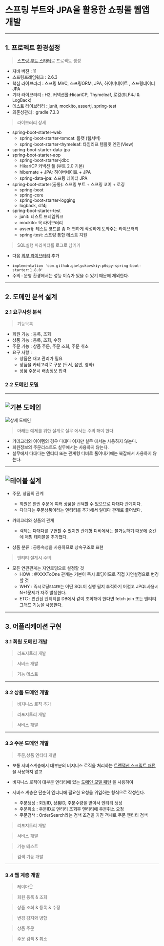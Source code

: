 # 스프링 부트와 JPA을 활용한 쇼핑몰 웹앱 개발

---
## 1. 프로젝트 환경설정

 > [스프링 부트 스타터](https://start.spring.io/)로 프로젝트 생성
  - 자바 버젼 : 11
  - 스프링프레임워크 : 2.6.3
  - 핵심 라이브러리 : 스프링 MVC, 스프링ORM, JPA, 하이버네이트 , 스프링데이터 JPA
  - 기타 라이브러리 : H2, 커넥션풀:HicariCP, Thymeleaf, 로깅(SLF4J & LogBack)
  - 테스트 라이브러리 : junit, mockito, assertj, spring-test
  - 의존성관리 : gradle 7.3.3

 > 라이브러리 상세

 * spring-boot-starter-web
   - spring-boot-starter-tomcat: 톰캣 (웹서버)
   - spring-boot-starter-thymeleaf: 타임리프 템플릿 엔진(View)
 * spring-boot-starter-data-jpa
 * spring-boot-starter-aop
   - spring-boot-starter-jdbc
   - HikariCP 커넥션 풀 (부트 2.0 기본)
   - hibernate + JPA: 하이버네이트 + JPA
   - spring-data-jpa: 스프링 데이터 JPA
 * spring-boot-starter(공통): 스프링 부트 + 스프링 코어 + 로깅
   - spring-boot
   - spring-core
   - spring-boot-starter-logging
   - logback, slf4j
 * spring-boot-starter-test
   - junit: 테스트 프레임워크
   - mockito: 목 라이브러리
   - assertj: 테스트 코드를 좀 더 편하게 작성하게 도와주는 라이브러리
   - spring-test: 스프링 통합 테스트 지원

> SQL실행 파라미터를 로그로 남기기
* 다음 [외부 라이브러리](https://github.com/gavlyukovskiy/spring-boot-data-source-decorator) 추가
 - `implementation 'com.github.gavlyukovskiy:p6spy-spring-boot-starter:1.8.0'`
 - 주의 : 운영 환경에서는 성능 이슈가 있을 수 있기 때문에 제외한다.

---

## 2. 도메인 분석 설계

### 2.1 요구사항 분석

>  기능목록

 - 회원 기능 : 등록, 조회
 - 상품 기능 : 등록, 조회, 수정
 - 주문 기능 : 상품 주문, 주문 조회, 주문 취소
 - 요구 사항 :
   - 상품은 재고 관리가 필요
   - 상품을 카테고리로 구분 (도서, 음반, 영화) 
   - 상품 주문시 배송정보 입력
 
### 2.2 도메인 모델
---
![기본 도메인](uml/BaseDomain.png)
---
![상세 도메인](uml/DetailDomain.png)

> 아래는 예제를 위한 설계로 실무 에서는 주의 해야 한다.
 - 카테고리와 아이템의 경우 다대다 이지만 실무 에서는 사용하지 않는다.
 - 회원정보의 주문리스트도 실무에서는 사용하지 않는다.
 - 실무에서 다대다는 엔티티 또는 관계형 디비로 풀어내기에는 복잡해서 사용하지 않는다.
---
![테이블 설계](uml/ERD.png)
---
- 주문, 상품의 관계
  - 회원은 한번 주문에 여러 상품을 선택할 수 있으므로 다대다 관계이다.
  - 다대다는 주문상품이라는 엔티티를 추가해서 일대다 관계로 풀어냈다.
- 카테고리와 상품의 관계
  - 객체는 다대다를 구현할 수 있지만 관계형 디비에서는 불가능하기 때문에 중간에 매핑 테이블을 추가했다.

- 상품 분류 : 공통속성을 사용하므로 상속구조로 표현 

> 엔티티 설계시 주의
 - 모든 연관관계는 지연로딩으로 설정할 것
   - HOW : @XXXToOne 관계는 기본이 즉시 로딩이므로 직접 지연설정으로 변경할 것
   - WHY : 즉시로딩`EAGER`는 어떤 SQL이 실행 될지 추적하기 어렵고 JPQL사용시 N+1문제가 자주 발생한다.
   - ETC : 연관된 엔티티를 DB에서 같이 조회해야 한다면 fetch join 또는 엔티티 그래프 기능을 사용한다.
   
---

## 3. 어플리케이션 구현

### 3.1 회원 도메인 개발
> 리포지토리 개발

> 서비스 개발 

> 기능 테스트 

---
### 3.2 상품 도메인 개발
> 비지니스 로직 추가

> 리포지토리 개발

> 서비스 개발

---
### 3.3 주문 도메인 개발


> 주문,상품 엔티티 개발

- 보통 서비스계층에서 대부분의 비지니스 로직을 처리하는 [트랜잭션 스크립트 패턴](http://martinfowler.com/eaaCatalog/domainModel.html) 을 사용하지 않고
- 비지니스 로직이 대부분 엔티티에 있는 [도메인 모델 패턴](http://martinfowler.com/eaaCatalog/transactionScript.html) 을 사용하여
- 서비스 계층은 단순히 엔티티에 필요한 요청을 위임하는 형식으로 작성한다.
 
  - 주문생성 : 회원ID, 상품ID, 주문수량을 받아서 엔티티 생성
  - 주문취소 : 주문ID로 엔티티 조회후 엔티티에 주문취소 요청
  - 주문검색 : OrderSearch라는 검색 조건을 가진 객체로 주문 엔티티 검색

> 리포지토리 개발 

> 서비스 개발

> 기능 테스트

> 검색 기능 개발

---
### 3.4 웹 계층 개발

> 레이아웃

> 회원 등록 & 조회

> 상품 조회 & 등록 & 수정

> 변경 감지와 병합

> 상품 주문

> 주문 검색 & 취소












